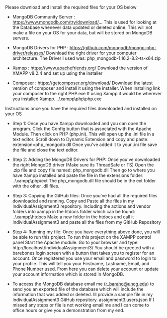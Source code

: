 Please download and install the required files for your OS below

* MongoDB Community Server : https://www.mongodb.com/try/download/...
    This is used for looking at the Database whenever data updated or deleted online.
    This will not make a file on your OS for your data, but will be stored on MongoDB
    servers.

* MongoDB Drivers for PHP : https://github.com/mongodb/mongo-php-driver/releases/
    Download the right driver for your computer architecture.
    The Driver I used was:
        php_mongodb-1.16.2-8.2-ts-x64.zip

* Xampp : https://www.apachefriends.org/
    Download the version of XMAPP v8.2.4 and set up using the installer        
   

* Composer : https://getcomposer.org/download/
    Download the latest version of composer and install it using the installer.
    When installing link your composer to the right PHP.exe
    If using Xampp it would be wherever you installed Xampp.
        ..\xampp\php\php.exe


Instructions once you have the required files downloaded and installed on your OS

* Step 1: Once you have Xampp downloaded and you can open the program. 
            Click the Config button that is associated with the Apache Module.
            Then click on PHP (php.ini).
            This will open up the .ini file in a text editor.
            Scroll down to Dynamic Extension and copy and paste:
                extension=php_mongodb.dll 
            Once you've added it to your .ini file save the file and close the 
            text editor.

* Step 2: Adding the MongoDB Drivers for PHP:
            Once you've downloaded the right MongoDB driver (Make sure its ThreadSafe or TS)
            Open the .zip file and copy file named:
                php_mongodb.dll
            Then go to where you have Xampp installed and paste the file in the extensions folder:
                ..\xampp\php\ext
            The php_mongodb.dll file should be in the ext folder with the other .dll files.

* Step 3: Copying the GitHub files:
            Once you've had all the required files downloaded and running. Copy and Paste all
            the files in my IndividualAssignment3 repository. Including the actions and vendor folders into xampp in the htdocs folder which can be found:
                ..\xampp\htdocs
            Make a new folder in the htdocs and call it IndividualAssignment3 and paste all the files from my GitHub Repository

* Step 4: Running my file:
            Once you have everything above done, you will be able to run this project. To run this project on the XAMPP control panel Start the Apache module. Go to your browser and type: 
                http://localhost/IndividualAssignment3/
            You should be greeted with a barebones login screen with a button that takes you to register for an account. Once registered you use your email and password to login to your profile. This will tell you your Firstname, Lastname, Email, and Phone Number used. From here you can delete your account or update your account information which is stored in MongoDB.

* To access the MongoDB database email me (r_baraho@uncg.edu) to send you an exported file of the database which will include the information that was added or deleted. Ill provide a sample file in my IndividualAssignment3 GitHub repository.
                assignment3.users.json
If I missed any steps or file is not working email me and I can come to office hours or give you a demonstration from my end.
